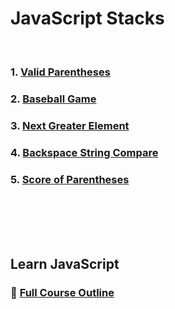 # JavaScript Stacks
<br/>

### 1. [Valid Parentheses][ValidParentheses]

### 2. [Baseball Game][BaseballGame]

### 3. [Next Greater Element][NextGreaterElement]

### 4. [Backspace String Compare][BackspaceStringCompare]

### 5. [Score of Parentheses][ScoreOfParentheses]

<br/>
<br/>
<br/>
<br/>

## Learn JavaScript
### :open_book: [Full Course Outline][CourseOutline]
<br/>

[ValidParentheses]: https://github.com/Superklok/JavaScriptStacks/blob/main/JavaScriptValidParentheses.md
[BaseballGame]: https://github.com/Superklok/JavaScriptStacks/blob/main/JavaScriptBaseballGame.md
[NextGreaterElement]: https://github.com/Superklok/JavaScriptStacks/blob/main/JavaScriptNextGreaterElement.md
[BackspaceStringCompare]: https://github.com/Superklok/JavaScriptStacks/blob/main/JavaScriptBackspaceStringCompare.md
[ScoreOfParentheses]: https://github.com/Superklok/JavaScriptStacks/blob/main/JavaScriptScoreOfParentheses.md
[CourseOutline]: https://github.com/Superklok/LearnJavaScript